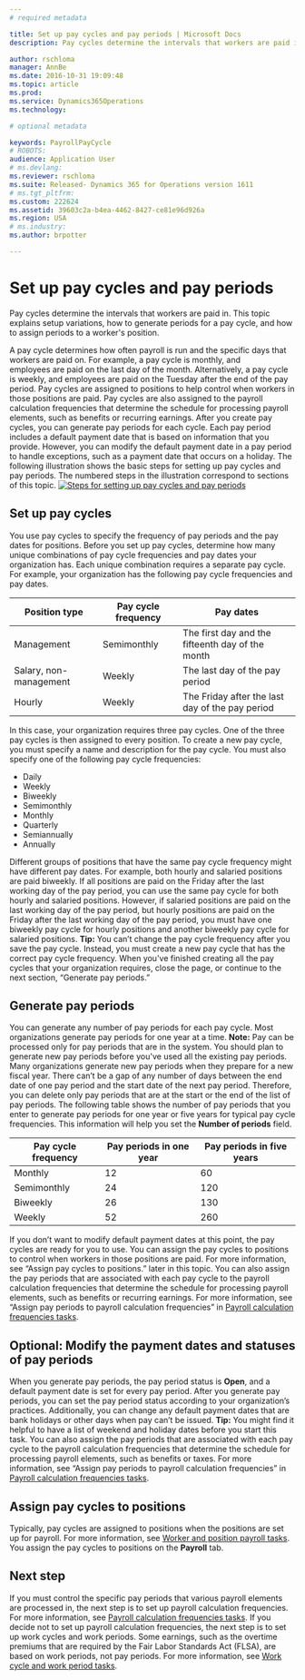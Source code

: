 ```yaml
---
# required metadata

title: Set up pay cycles and pay periods | Microsoft Docs
description: Pay cycles determine the intervals that workers are paid in. This topic explains setup variations, how to generate periods for a pay cycle, and how to assign periods to a worker's position.

author: rschloma
manager: AnnBe
ms.date: 2016-10-31 19:09:48
ms.topic: article
ms.prod: 
ms.service: Dynamics365Operations
ms.technology: 

# optional metadata

keywords: PayrollPayCycle
# ROBOTS: 
audience: Application User
# ms.devlang: 
ms.reviewer: rschloma
ms.suite: Released- Dynamics 365 for Operations version 1611
# ms.tgt_pltfrm: 
ms.custom: 222624
ms.assetid: 39603c2a-b4ea-4462-8427-ce81e96d926a
ms.region: USA
# ms.industry: 
ms.author: brpotter

---
```


# Set up pay cycles and pay periods

Pay cycles determine the intervals that workers are paid in. This topic explains setup variations, how to generate periods for a pay cycle, and how to assign periods to a worker's position.


A pay cycle determines how often payroll is run and the specific days that workers are paid on. For example, a pay cycle is monthly, and employees are paid on the last day of the month. Alternatively, a pay cycle is weekly, and employees are paid on the Tuesday after the end of the pay period. Pay cycles are assigned to positions to help control when workers in those positions are paid. Pay cycles are also assigned to the payroll calculation frequencies that determine the schedule for processing payroll elements, such as benefits or recurring earnings. After you create pay cycles, you can generate pay periods for each cycle. Each pay period includes a default payment date that is based on information that you provide. However, you can modify the default payment date in a pay period to handle exceptions, such as a payment date that occurs on a holiday. The following illustration shows the basic steps for setting up pay cycles and pay periods. The numbered steps in the illustration correspond to sections of this topic. [![Steps for setting up pay cycles and pay periods](./media/22222.gif)](./media/22222.gif)

## Set up pay cycles
You use pay cycles to specify the frequency of pay periods and the pay dates for positions. Before you set up pay cycles, determine how many unique combinations of pay cycle frequencies and pay dates your organization has. Each unique combination requires a separate pay cycle. For example, your organization has the following pay cycle frequencies and pay dates.

| Position type          | Pay cycle frequency | Pay dates                                        |
|------------------------|---------------------|--------------------------------------------------|
| Management             | Semimonthly         | The first day and the fifteenth day of the month |
| Salary, non-management | Weekly              | The last day of the pay period                   |
| Hourly                 | Weekly              | The Friday after the last day of the pay period  |

In this case, your organization requires three pay cycles. One of the three pay cycles is then assigned to every position. To create a new pay cycle, you must specify a name and description for the pay cycle. You must also specify one of the following pay cycle frequencies:

-   Daily
-   Weekly
-   Biweekly
-   Semimonthly
-   Monthly
-   Quarterly
-   Semiannually
-   Annually

Different groups of positions that have the same pay cycle frequency might have different pay dates. For example, both hourly and salaried positions are paid biweekly. If all positions are paid on the Friday after the last working day of the pay period, you can use the same pay cycle for both hourly and salaried positions. However, if salaried positions are paid on the last working day of the pay period, but hourly positions are paid on the Friday after the last working day of the pay period, you must have one biweekly pay cycle for hourly positions and another biweekly pay cycle for salaried positions. **Tip:** You can’t change the pay cycle frequency after you save the pay cycle. Instead, you must create a new pay cycle that has the correct pay cycle frequency. When you've finished creating all the pay cycles that your organization requires, close the page, or continue to the next section, “Generate pay periods.”

## Generate pay periods
You can generate any number of pay periods for each pay cycle. Most organizations generate pay periods for one year at a time. **Note:** Pay can be processed only for pay periods that are in the system. You should plan to generate new pay periods before you've used all the existing pay periods. Many organizations generate new pay periods when they prepare for a new fiscal year. There can’t be a gap of any number of days between the end date of one pay period and the start date of the next pay period. Therefore, you can delete only pay periods that are at the start or the end of the list of pay periods. The following table shows the number of pay periods that you enter to generate pay periods for one year or five years for typical pay cycle frequencies. This information will help you set the **Number of periods** field.

| Pay cycle frequency | Pay periods in one year | Pay periods in five years |
|---------------------|-------------------------|---------------------------|
| Monthly             | 12                      | 60                        |
| Semimonthly         | 24                      | 120                       |
| Biweekly            | 26                      | 130                       |
| Weekly              | 52                      | 260                       |

If you don’t want to modify default payment dates at this point, the pay cycles are ready for you to use. You can assign the pay cycles to positions to control when workers in those positions are paid. For more information, see “Assign pay cycles to positions.” later in this topic. You can also assign the pay periods that are associated with each pay cycle to the payroll calculation frequencies that determine the schedule for processing payroll elements, such as benefits or recurring earnings. For more information, see “Assign pay periods to payroll calculation frequencies” in [Payroll calculation frequencies tasks](https://docs.microsoft.com/en-us/dynamics365/operations/financials/localizations/north-america/pay-cycle-and-pay-period-tasks-sample).

## Optional: Modify the payment dates and statuses of pay periods
When you generate pay periods, the pay period status is **Open**, and a default payment date is set for every pay period. After you generate pay periods, you can set the pay period status according to your organization’s practices. Additionally, you can change any default payment dates that are bank holidays or other days when pay can’t be issued. **Tip:** You might find it helpful to have a list of weekend and holiday dates before you start this task. You can also assign the pay periods that are associated with each pay cycle to the payroll calculation frequencies that determine the schedule for processing payroll elements, such as benefits or taxes. For more information, see “Assign pay periods to payroll calculation frequencies” in [Payroll calculation frequencies tasks](https://docs.microsoft.com/en-us/dynamics365/operations/financials/localizations/north-america/pay-cycle-and-pay-period-tasks-sample).

## Assign pay cycles to positions
Typically, pay cycles are assigned to positions when the positions are set up for payroll. For more information, see [Worker and position payroll tasks](https://docs.microsoft.com/en-us/dynamics365/operations/financials/localizations/north-america/worker-and-position-payroll-tasks). You assign the pay cycles to positions on the **Payroll** tab.

## Next step
If you must control the specific pay periods that various payroll elements are processed in, the next step is to set up payroll calculation frequencies. For more information, see [Payroll calculation frequencies tasks](https://docs.microsoft.com/en-us/dynamics365/operations/financials/localizations/north-america/payroll-calculation-frequencies-tasks). If you decide not to set up payroll calculation frequencies, the next step is to set up work cycles and work periods. Some earnings, such as the overtime premiums that are required by the Fair Labor Standards Act (FLSA), are based on work periods, not pay periods. For more information, see [Work cycle and work period tasks](https://docs.microsoft.com/en-us/dynamics365/operations/financials/localizations/north-america/work-cycle-and-work-period-tasks).

